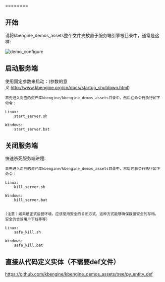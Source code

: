 

========

## 开始

请将kbengine_demos_assets整个文件夹放置于服务端引擎根目录中，通常是这样:

![demo_configure](http://kbengine.github.io/assets/img/screenshots/demo_copy_kbengine.jpg)


## 启动服务端

使用固定参数来启动：(参数的意义:http://www.kbengine.org/cn/docs/startup_shutdown.html)
	
	首先进入对应的资产库kbengine/kbengine_demos_assets目录中，然后在命令行执行如下命令：

	Linux:
		start_server.sh

	Windows:
		start_server.bat


## 关闭服务端

快速杀死服务端进程:

	首先进入对应的资产库kbengine/kbengine_demos_assets目录中，然后在命令行执行如下命令： 

	Linux:
		kill_server.sh

	Windows:
		kill_server.bat


	(注意：如果是正式运营环境，应该使用安全的关闭方式，这种方式能够确保数据安全的存档，安全的告诉用户下线等等)

	Linux:
		safe_kill.sh

	Windows:
		safe_kill.bat


## 直接从代码定义实体（不需要def文件）

https://github.com/kbengine/kbengine_demos_assets/tree/py_entity_def